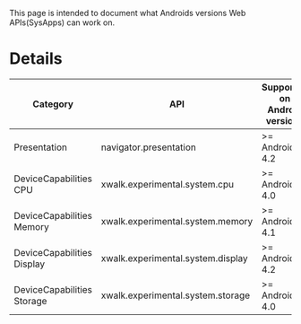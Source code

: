 This page is intended to document what Androids versions Web APIs(SysApps) can work on.

# Details

| Category | API | Supported on Android versions |
-------------|--------------------|------------------
| Presentation | navigator.presentation | >= Android 4.2 |
| DeviceCapabilities CPU | xwalk.experimental.system.cpu  | >= Android 4.0 |
| DeviceCapabilities Memory | xwalk.experimental.system.memory  | >= Android 4.1 |
| DeviceCapabilities Display | xwalk.experimental.system.display  | >= Android 4.2 |
| DeviceCapabilities Storage | xwalk.experimental.system.storage | >= Android 4.0 |